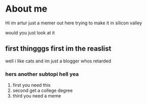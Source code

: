 # About me
Hi im artur just a memer out here trying to make it in silicon valley

would you just look at it
## first thingggs first im the reaslist
well i like cats and im just a blogger whos retarded

### hers another subtopi hell yea
1. first you need this
2. second get a college degree
3. third you need a meme